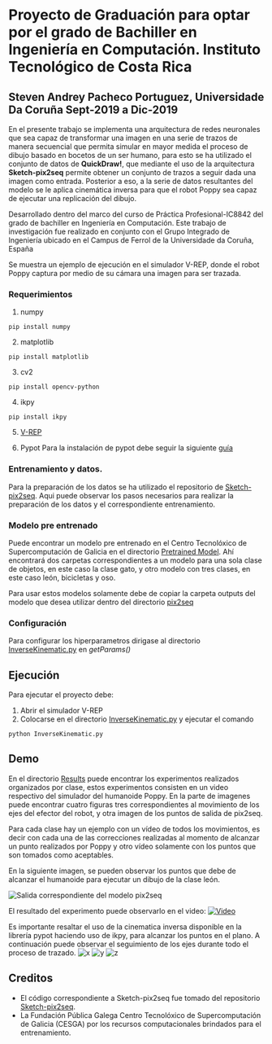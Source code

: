 # Proyecto de Graduación para optar por el grado de Bachiller en Ingeniería en Computación. Instituto Tecnológico de Costa Rica
## Steven Andrey Pacheco Portuguez, Universidade Da Coruña Sept-2019 a Dic-2019
En el presente trabajo se implementa una arquitectura de redes neuronales que sea capaz de transformar una imagen en una serie de trazos de manera secuencial que permita simular en mayor medida el proceso de dibujo basado en bocetos de un ser humano, para esto se ha utilizado el conjunto de datos de **QuickDraw!**, que mediante el uso de la arquitectura **Sketch-pix2seq** permite obtener un conjunto de trazos a seguir dada una imagen como entrada. Posterior a eso, a la serie de datos resultantes del modelo se le aplica cinemática inversa para que el robot Poppy sea capaz de ejecutar una replicación del dibujo. 

Desarrollado dentro del marco del curso de Práctica Profesional-IC8842 del grado de bachiller en Ingeniería en Computación. Este trabajo de investigación fue realizado en conjunto con el Grupo Integrado de Ingeniería ubicado en el Campus de Ferrol de la Universidade da Coruña, España

Se muestra un ejemplo de ejecución en el simulador V-REP, donde el robot Poppy captura por medio de su cámara una imagen para ser trazada.

### Requerimientos
1. numpy
```
pip install numpy
```
2. matplotlib
```
pip install matplotlib
```
3. cv2
```
pip install opencv-python 
```
4. ikpy
```
pip install ikpy
```
5. [V-REP](./V-REP_PRO_EDU_V3_6_2_Ubuntu16_04)

6. Pypot
Para la instalación de pypot debe seguir la siguiente [guía](./Poppy/README.md)

### Entrenamiento y datos.
Para la preparación de los datos se ha utilizado el repositorio de [Sketch-pix2seq](https://github.com/MarkMoHR/sketch-pix2seq). Aqui puede observar los pasos necesarios para realizar la preparación de los datos y  el correspondiente entrenamiento.

### Modelo pre entrenado
Puede encontrar un modelo pre entrenado en el Centro Tecnolóxico de Supercomputación de Galicia en el directorio [Pretrained Model](./InverseKinematic/code/Pretrained_model). Ahí encontrará dos carpetas correspondientes a un modelo para una sola clase de objetos, en este caso la clase gato, y otro modelo con tres clases, en este caso león, bicicletas y oso.

Para usar estos modelos solamente debe de copiar la carpeta outputs del modelo que desea utilizar dentro del directorio [pix2seq](./InverseKinematic/code/pix2seq)


### Configuración
Para configurar los hiperparametros dirigase al directorio [InverseKinematic.py](./InverseKinematic/code/InverseKinematic.py) en *getParams()*

## Ejecución
Para ejecutar el proyecto debe:
1. Abrir el simulador V-REP
2. Colocarse en el directorio [InverseKinematic.py](./InverseKinematic/code) y ejecutar el comando  
```
python InverseKinematic.py
 ```
## Demo
En el directorio [Results](./Results) puede encontrar los experimentos realizados organizados por clase, estos experimentos consisten en un video respectivo del simulador del humanoide Poppy. En la parte de imagenes puede encontrar cuatro figuras tres correspondientes al movimiento de los ejes del efector del robot, y otra imagen de los puntos de salida de pix2seq.

Para cada clase hay un ejemplo con un vídeo de todos los movimientos, es decir con cada una de las correcciones realizadas al momento de alcanzar un punto realizados por Poppy y otro vídeo solamente con los puntos que son tomados como aceptables.

En la siguiente imagen, se pueden observar los puntos que debe de alcanzar el humanoide para ejecutar un dibujo de la clase león. 

![Salida correspondiente del modelo pix2seq](./Results/Lion_class/Experiment_1/images/figure_lion_1_1.png)

El resultado del experimento puede observarlo en el video:
[![Video](./Results/Lion_class/Experiment_1/video/caption.png)](https://youtu.be/_Hf7IB0OtLY)

Es importante resaltar el uso de la cinematica inversa disponible en la librería pypot haciendo uso de ikpy, para alcanzar los puntos en el plano. A continuación puede observar el seguimiento de los ejes durante todo el proceso de trazado.
![x](./Results/Lion_class/Experiment_1/images/figure_lion_1_2.png)
![y](./Results/Lion_class/Experiment_1/images/figure_lion_1_3.png)
![z](./Results/Lion_class/Experiment_1/images/figure_lion_1_4.png)
## Creditos
- El código correspondiente a Sketch-pix2seq fue tomado del repositorio [Sketch-pix2seq](https://github.com/MarkMoHR/sketch-pix2seq).
- La Fundación Pública Galega Centro Tecnolóxico de Supercomputación de Galicia (CESGA) por los recursos computacionales brindados para el entrenamiento. 